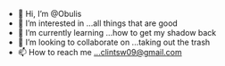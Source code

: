 - 👋 Hi, I’m @Obulis
- 👀 I’m interested in ...all things that are good 
- 🌱 I’m currently learning ...how to get my shadow back
- 💞️ I’m looking to collaborate on ...taking out the trash
- 📫 How to reach me ...clintsw09@gmail.com

<!---
Obulis/Obulis is a ✨ special ✨ repository because its `README.md` (this file) appears on your GitHub profile.
You can click the Preview link to take a look at your changes.
--->
